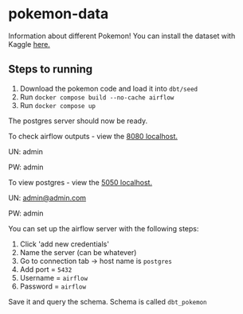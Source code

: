 # pokemon-data
Information about different Pokemon! You can install the dataset with Kaggle [here.](https://www.kaggle.com/datasets/rounakbanik/pokemon/data)

## Steps to running

1. Download the pokemon code and load it into `dbt/seed`
2. Run `docker compose build --no-cache airflow`
3. Run `docker compose up`

The postgres server should now be ready.

To check airflow outputs - view the [8080 localhost.](http://localhost:8080/)

UN: admin

PW: admin

To view postgres - view the [5050 localhost.](http://localhost:5050/browser/)

UN: admin@admin.com

PW: admin

You can set up the airflow server with the following steps:

1. Click 'add new credentials'
2. Name the server (can be whatever)
3. Go to connection tab -> host name is `postgres`
4. Add port = `5432`
5. Username = `airflow`
6. Password = `airflow`

Save it and query the schema. Schema is called `dbt_pokemon`
